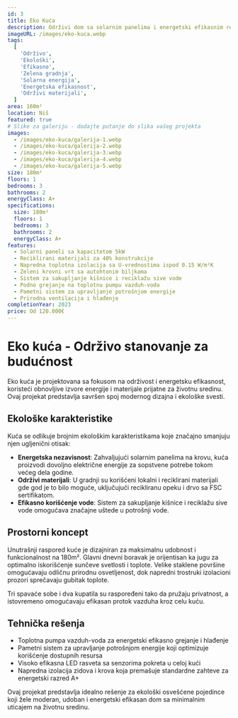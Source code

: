 ```yaml
---
id: 3
title: Eko Kuća
description: Održivi dom sa solarnim panelima i energetski efikasnim rešenjima. Ekološki prihvatljiva kuća sa prirodnim materijalima i minimalnim uticajem na okolinu. Savršen izbor za one koji cene održivu gradnju i zdrav životni prostor.
imageURL: /images/eko-kuca.webp
tags:
  [
    'Održivo',
    'Ekološki',
    'Efikasno',
    'Zelena gradnja',
    'Solarna energija',
    'Energetska efikasnost',
    'Održivi materijali',
  ]
area: 160m²
location: Niš
featured: true
# Slike za galeriju - dodajte putanje do slika vašeg projekta
images:
  - /images/eko-kuca/galerija-1.webp
  - /images/eko-kuca/galerija-2.webp
  - /images/eko-kuca/galerija-3.webp
  - /images/eko-kuca/galerija-4.webp
  - /images/eko-kuca/galerija-5.webp
size: 180m²
floors: 1
bedrooms: 3
bathrooms: 2
energyClass: A+
specifications:
  size: 180m²
  floors: 1
  bedrooms: 3
  bathrooms: 2
  energyClass: A+
features:
  - Solarni paneli sa kapacitetom 5kW
  - Reciklirani materijali za 40% konstrukcije
  - Napredna toplotna izolacija sa U-vrednostima ispod 0.15 W/m²K
  - Zeleni krovni vrt sa autohtonim biljkama
  - Sistem za sakupljanje kišnice i reciklažu sive vode
  - Podno grejanje na toplotnu pumpu vazduh-voda
  - Pametni sistem za upravljanje potrošnjom energije
  - Prirodna ventilacija i hlađenje
completionYear: 2023
price: Od 120.000€
---
```


# Eko kuća - Održivo stanovanje za budućnost

Eko kuća je projektovana sa fokusom na održivost i energetsku efikasnost, koristeći obnovljive izvore energije i materijale prijatne za životnu sredinu. Ovaj projekat predstavlja savršen spoj modernog dizajna i ekološke svesti.

## Ekološke karakteristike

Kuća se odlikuje brojnim ekološkim karakteristikama koje značajno smanjuju njen ugljenični otisak:

- **Energetska nezavisnost**: Zahvaljujući solarnim panelima na krovu, kuća proizvodi dovoljno električne energije za sopstvene potrebe tokom većeg dela godine.
- **Održivi materijali**: U gradnji su korišćeni lokalni i reciklirani materijali gde god je to bilo moguće, uključujući recikliranu opeku i drvo sa FSC sertifikatom.
- **Efikasno korišćenje vode**: Sistem za sakupljanje kišnice i reciklažu sive vode omogućava značajne uštede u potrošnji vode.

## Prostorni koncept

Unutrašnji raspored kuće je dizajniran za maksimalnu udobnost i funkcionalnost na 180m². Glavni dnevni boravak je orijentisan ka jugu za optimalno iskorišćenje sunčeve svetlosti i toplote. Velike staklene površine omogućavaju odličnu prirodnu osvetljenost, dok napredni trostruki izolacioni prozori sprečavaju gubitak toplote.

Tri spavaće sobe i dva kupatila su raspoređeni tako da pružaju privatnost, a istovremeno omogućavaju efikasan protok vazduha kroz celu kuću.

## Tehnička rešenja

- Toplotna pumpa vazduh-voda za energetski efikasno grejanje i hlađenje
- Pametni sistem za upravljanje potrošnjom energije koji optimizuje korišćenje dostupnih resursa
- Visoko efikasna LED rasveta sa senzorima pokreta u celoj kući
- Napredna izolacija zidova i krova koja premašuje standardne zahteve za energetski razred A+

Ovaj projekat predstavlja idealno rešenje za ekološki osvešćene pojedince koji žele moderan, udoban i energetski efikasan dom sa minimalnim uticajem na životnu sredinu.
